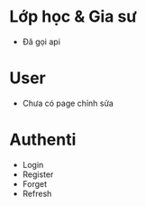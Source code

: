 # Lớp học & Gia sư
- Đã gọi api
# User
- Chưa có page chỉnh sửa
# Authenti
- Login
- Register
- Forget
- Refresh
